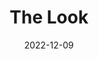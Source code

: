 ---
title: The Look
fulltitle: The Look

date: 2022-12-09

tags:
- 2023
- sketch
characters:
- tzipora
- baron
categories:
- sketch
keywords:
- 2022

url: /stories/the-look/

toc: false

rgb: 207, 148, 107

image: /images/sketches/1.jpg
reddit:
print:
video:
caption: The Look.
---
